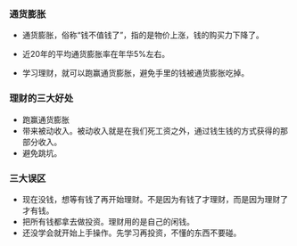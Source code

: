 ### 通货膨胀

- 通货膨胀，俗称“钱不值钱了”，指的是物价上涨，钱的购买力下降了。

- 近20年的平均通货膨胀率在年华5%左右。

- 学习理财，就可以跑赢通货膨胀，避免手里的钱被通货膨胀吃掉。



### 理财的三大好处

- 跑赢通货膨胀
- 带来被动收入。被动收入就是在我们死工资之外，通过钱生钱的方式获得的那部分收入。
- 避免跳坑。

### 三大误区

- 现在没钱，想等有钱了再开始理财。不是因为有钱了才理财，而是因为理财了才有钱。
- 把所有钱都拿去做投资。理财用的是自己的闲钱。
- 还没学会就开始上手操作。先学习再投资，不懂的东西不要碰。